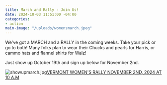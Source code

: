 ```yaml
---
title: March and Rally - Join Us!
date: 2024-10-03 11:51:00 -04:00
categories:
- action
main-image: "/uploads/womensmarch.jpeg"
---
```



We've got a MARCH and a RALLY in the coming weeks. Take your pick or go to both! Many folks plan to wear their Chucks and pearls for Harris, or cammo hats and flannel shirts for Walz! 

Just show up October 19th and sign up below for November 2nd.

![showupmarch.jpg](/uploads/showupmarch.jpg)[VERMONT WOMEN'S RALLY NOVEMBER 2ND, 2024 AT 10 A.M](https://action.womensmarch.com/events/vermont-women-s-rally)





